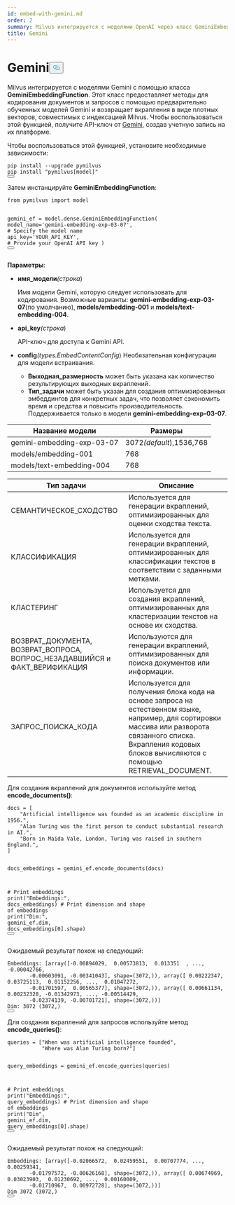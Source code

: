 ```yaml
---
id: embed-with-gemini.md
order: 2
summary: Milvus интегрируется с моделями OpenAI через класс GeminiEmbeddingFunction.
title: Gemini
---
```

<h1 id="Gemini" class="common-anchor-header">Gemini<button data-href="#Gemini" class="anchor-icon" translate="no">
      <svg translate="no"
        aria-hidden="true"
        focusable="false"
        height="20"
        version="1.1"
        viewBox="0 0 16 16"
        width="16"
      >
        <path
          fill="#0092E4"
          fill-rule="evenodd"
          d="M4 9h1v1H4c-1.5 0-3-1.69-3-3.5S2.55 3 4 3h4c1.45 0 3 1.69 3 3.5 0 1.41-.91 2.72-2 3.25V8.59c.58-.45 1-1.27 1-2.09C10 5.22 8.98 4 8 4H4c-.98 0-2 1.22-2 2.5S3 9 4 9zm9-3h-1v1h1c1 0 2 1.22 2 2.5S13.98 12 13 12H9c-.98 0-2-1.22-2-2.5 0-.83.42-1.64 1-2.09V6.25c-1.09.53-2 1.84-2 3.25C6 11.31 7.55 13 9 13h4c1.45 0 3-1.69 3-3.5S14.5 6 13 6z"
        ></path>
      </svg>
    </button></h1><p>Milvus интегрируется с моделями Gemini с помощью класса <strong>GeminiEmbeddingFunction</strong>. Этот класс предоставляет методы для кодирования документов и запросов с помощью предварительно обученных моделей Gemini и возвращает вкрапления в виде плотных векторов, совместимых с индексацией Milvus. Чтобы воспользоваться этой функцией, получите API-ключ от <a href="https://ai.google.dev/gemini-api/docs/api-key">Gemini</a>, создав учетную запись на их платформе.</p>
<p>Чтобы воспользоваться этой функцией, установите необходимые зависимости:</p>
<pre><code translate="no" class="language-bash">pip install --upgrade pymilvus
pip install <span class="hljs-string">&quot;pymilvus[model]&quot;</span>
<button class="copy-code-btn"></button></code></pre>
<p>Затем инстанцируйте <strong>GeminiEmbeddingFunction</strong>:</p>
<pre><code translate="no" class="language-python"><span class="hljs-keyword">from</span> pymilvus <span class="hljs-keyword">import</span> model

gemini_ef = model.dense.GeminiEmbeddingFunction(
    model_name=<span class="hljs-string">&#x27;gemini-embedding-exp-03-07&#x27;</span>, <span class="hljs-comment"># Specify the model name</span>
    api_key=<span class="hljs-string">&#x27;YOUR_API_KEY&#x27;</span>, <span class="hljs-comment"># Provide your OpenAI API key</span>
)
<button class="copy-code-btn"></button></code></pre>
<p><strong>Параметры</strong>:</p>
<ul>
<li><p><strong>имя_модели</strong><em>(строка</em>)</p>
<p>Имя модели Gemini, которую следует использовать для кодирования. Возможные варианты: <strong>gemini-embedding-exp-03-07</strong>(по умолчанию), <strong>models/embedding-001</strong> и <strong>models/text-embedding-004</strong>.</p></li>
<li><p><strong>api_key</strong><em>(строка</em>)</p>
<p>API-ключ для доступа к Gemini API.</p></li>
<li><p><strong>config</strong><em>(types.EmbedContentConfig</em>) Необязательная конфигурация для модели встраивания.</p>
<ul>
<li><strong>Выходная_размерность</strong> может быть указана как количество результирующих выходных вкраплений.</li>
<li><strong>Тип_задачи</strong> может быть указан для создания оптимизированных эмбеддингов для конкретных задач, что позволяет сэкономить время и средства и повысить производительность. Поддерживается только в модели <strong>gemini-embedding-exp-03-07</strong>.</li>
</ul></li>
</ul>
<table>
<thead>
<tr><th>Название модели</th><th>Размеры</th></tr>
</thead>
<tbody>
<tr><td>gemini-embedding-exp-03-07</td><td>3072<em>(default</em>),1536,768</td></tr>
<tr><td>models/embedding-001</td><td>768</td></tr>
<tr><td>models/text-embedding-004</td><td>768</td></tr>
</tbody>
</table>
<table>
<thead>
<tr><th>Тип задачи</th><th>Описание</th></tr>
</thead>
<tbody>
<tr><td>СЕМАНТИЧЕСКОЕ_СХОДСТВО</td><td>Используется для генерации вкраплений, оптимизированных для оценки сходства текста.</td></tr>
<tr><td>КЛАССИФИКАЦИЯ</td><td>Используется для генерации вкраплений, оптимизированных для классификации текстов в соответствии с заданными метками.</td></tr>
<tr><td>КЛАСТЕРИНГ</td><td>Используется для создания вкраплений, оптимизированных для кластеризации текстов на основе их сходства.</td></tr>
<tr><td>ВОЗВРАТ_ДОКУМЕНТА, ВОЗВРАТ_ВОПРОСА, ВОПРОС_НЕЗАДАВШИЙСЯ и ФАКТ_ВЕРИФИКАЦИЯ</td><td>Используются для генерации вкраплений, оптимизированных для поиска документов или информации.</td></tr>
<tr><td>ЗАПРОС_ПОИСКА_КОДА</td><td>Используется для получения блока кода на основе запроса на естественном языке, например, для сортировки массива или разворота связанного списка. Вкрапления кодовых блоков вычисляются с помощью RETRIEVAL_DOCUMENT.</td></tr>
</tbody>
</table>
<p>Для создания вкраплений для документов используйте метод <strong>encode_documents()</strong>:</p>
<pre><code translate="no" class="language-python">docs = [
    <span class="hljs-string">&quot;Artificial intelligence was founded as an academic discipline in 1956.&quot;</span>,
    <span class="hljs-string">&quot;Alan Turing was the first person to conduct substantial research in AI.&quot;</span>,
    <span class="hljs-string">&quot;Born in Maida Vale, London, Turing was raised in southern England.&quot;</span>,
]

docs_embeddings = gemini_ef.encode_documents(docs)

<span class="hljs-comment"># Print embeddings</span>
<span class="hljs-built_in">print</span>(<span class="hljs-string">&quot;Embeddings:&quot;</span>, docs_embeddings)
<span class="hljs-comment"># Print dimension and shape of embeddings</span>
<span class="hljs-built_in">print</span>(<span class="hljs-string">&quot;Dim:&quot;</span>, gemini_ef.dim, docs_embeddings[<span class="hljs-number">0</span>].shape)
<button class="copy-code-btn"></button></code></pre>
<p>Ожидаемый результат похож на следующий:</p>
<pre><code translate="no" class="language-python">Embeddings: [array([-0.00894029,  0.00573813,  0.013351  , ..., -0.00042766,
       -0.00603091, -0.00341043], shape=(3072,)), array([ 0.00222347,  0.03725113,  0.01152256, ...,  0.01047272,
       -0.01701597,  0.00565377], shape=(3072,)), array([ 0.00661134,  0.00232328, -0.01342973, ..., -0.00514429,
       -0.02374139, -0.00701721], shape=(3072,))]
Dim: 3072 (3072,)
<button class="copy-code-btn"></button></code></pre>
<p>Для создания вкраплений для запросов используйте метод <strong>encode_queries()</strong>:</p>
<pre><code translate="no" class="language-python">queries = [<span class="hljs-string">&quot;When was artificial intelligence founded&quot;</span>, 
           <span class="hljs-string">&quot;Where was Alan Turing born?&quot;</span>]

query_embeddings = gemini_ef.encode_queries(queries)

<span class="hljs-comment"># Print embeddings</span>
<span class="hljs-built_in">print</span>(<span class="hljs-string">&quot;Embeddings:&quot;</span>, query_embeddings)
<span class="hljs-comment"># Print dimension and shape of embeddings</span>
<span class="hljs-built_in">print</span>(<span class="hljs-string">&quot;Dim&quot;</span>, gemini_ef.dim, query_embeddings[<span class="hljs-number">0</span>].shape)
<button class="copy-code-btn"></button></code></pre>
<p>Ожидаемый результат похож на следующий:</p>
<pre><code translate="no" class="language-python">Embeddings: [array([-0.02066572,  0.02459551,  0.00707774, ...,  0.00259341,
       -0.01797572, -0.00626168], shape=(3072,)), array([ 0.00674969,  0.03023903,  0.01230692, ...,  0.00160009,
       -0.01710967,  0.00972728], shape=(3072,))]
Dim 3072 (3072,)
<button class="copy-code-btn"></button></code></pre>
